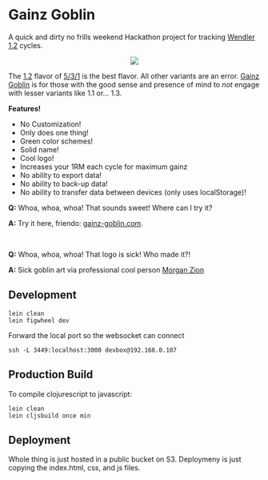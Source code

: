# Gainz Goblin

A quick and dirty no frills weekend Hackathon project for tracking [Wendler 1.2](https://www.t-nation.com/workouts/beyond-531-program-1-2) cycles. 

<p align="center">
  <img src="https://user-images.githubusercontent.com/1408720/52937979-57178600-3315-11e9-8fb3-aae02ed66e17.png">
</p>

The [1.2](https://www.t-nation.com/workouts/beyond-531-program-1-2) flavor of [5/3/1](https://www.t-nation.com/workouts/531-how-to-build-pure-strength) is the best flavor. All other variants are an error. [Gainz Goblin](http://gainz-goblin.com) is for those with the good sense and presence of mind to _not_ engage with lesser variants like 1.1 or... 1.3. 

**Features!**

 * No Customization!
 * Only does one thing! 
 * Green color schemes!
 * Solid name!
 * Cool logo! 
 * Increases your 1RM each cycle for maximum gainz 
 * No ability to export data! 
 * No ability to back-up data! 
 * No ability to transfer data between devices (only uses localStorage)!

**Q:** Whoa, whoa, whoa! That sounds sweet! Where can I try it? 

**A:** Try it here, friendo: [gainz-goblin.com](http://gainz-goblin.com).

<br/>

**Q:** Whoa, whoa, whoa! That logo is sick! Who made it?!

**A:** Sick goblin art via professional cool person [Morgan Zion](http://www.morganzion.co/hello-2/)



## Development

```
lein clean
lein figwheel dev
```

Forward the local port so the websocket can connect

```
ssh -L 3449:localhost:3000 devbox@192.168.0.107
```

## Production Build

To compile clojurescript to javascript:

```
lein clean
lein cljsbuild once min
```

## Deployment

Whole thing is just hosted in a public bucket on S3. Deploymeny is just copying the index.html, css, and js files. 

